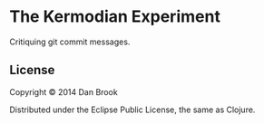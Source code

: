 # The Kermodian Experiment

Critiquing git commit messages.

## License

Copyright © 2014 Dan Brook

Distributed under the Eclipse Public License, the same as Clojure.
